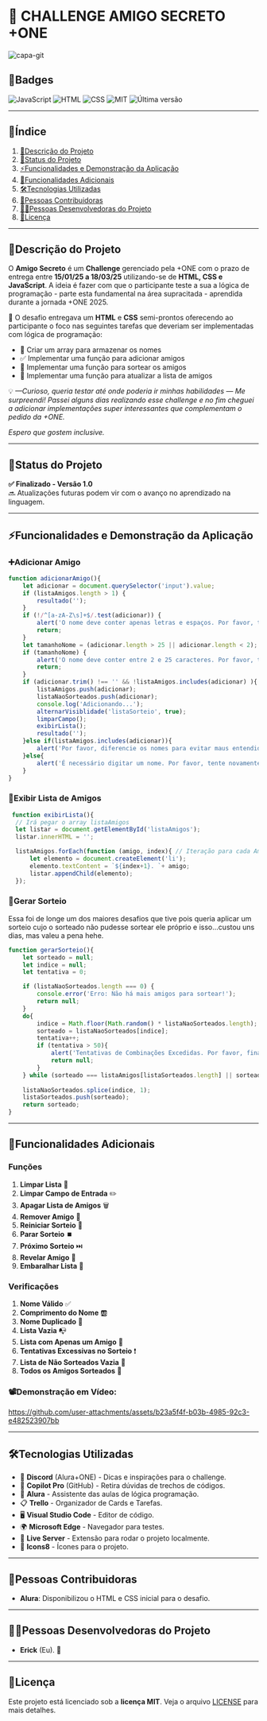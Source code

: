 
# 🎁 CHALLENGE AMIGO SECRETO +ONE

![capa-git](https://github.com/user-attachments/assets/1744c382-0b1d-46f2-a3e5-f51289d58e4f)

## 🏅Badges
![JavaScript](https://img.shields.io/badge/JavaScript-ES6%2B-yellow)
![HTML](https://img.shields.io/badge/HTML-5-orange)
![CSS](https://img.shields.io/badge/CSS-3-blue)
![MIT](https://img.shields.io/badge/Licen%C3%A7a-MIT-green)
![Última versão](https://img.shields.io/badge/Última%20Vers%C3%A3o-Janeiro-lightgrey)

---

## 📌Índice
1. [📖Descrição do Projeto](#descricao-do-projeto)
2. [🚀Status do Projeto](#status-do-projeto)
3. [⚡Funcionalidades e Demonstração da Aplicação](#funcionalidades-e-demonstracao-da-aplicacao)
4. [🧩Funcionalidades Adicionais](#funcionalidades-adicionais)
5. [🛠Tecnologias Utilizadas](#tecnologias-utilizadas)
6. [🤝Pessoas Contribuidoras](#pessoas-contribuidoras)
7. [👨‍💻Pessoas Desenvolvedoras do Projeto](#pessoas-desenvolvedoras-do-projeto)
8. [📜Licença](#licenca)

---

## 📖Descrição do Projeto
O **Amigo Secreto** é um **Challenge** gerenciado pela +ONE com o prazo de entrega entre **15/01/25 a 18/03/25**  utilizando-se de **HTML, CSS e JavaScript**.
A ideia é fazer com que o participante teste a sua a lógica de programação - parte esta fundamental na área supracitada - aprendida durante a jornada +ONE 2025.

📌 O desafio entregava um **HTML** e **CSS** semi-prontos oferecendo ao participante o foco nas seguintes tarefas que deveriam ser implementadas com lógica de programação:

- 📌 Criar um array para armazenar os nomes
- ✅ Implementar uma função para adicionar amigos
- 🔀 Implementar uma função para sortear os amigos
- 📃 Implementar uma função para atualizar a lista de amigos

💡 *—Curioso, queria testar até onde poderia ir minhas habilidades — Me surpreendi! Passei alguns dias realizando esse challenge e no fim cheguei a adicionar implementações super interessantes que complementam o pedido da +ONE.* 

*Espero que gostem inclusive.*

---

## 🚀Status do Projeto

**✅ Finalizado - Versão 1.0**  
🔜 Atualizações futuras podem vir com o avanço no aprendizado na linguagem.

---

## ⚡Funcionalidades e Demonstração da Aplicação

### ➕Adicionar Amigo
```javascript
function adicionarAmigo(){
    let adicionar = document.querySelector('input').value;
    if (listaAmigos.length > 1) {
        resultado('');
    }
    if (!/^[a-zA-Z\s]+$/.test(adicionar)) {
        alert('O nome deve conter apenas letras e espaços. Por favor, tente novamente.');
        return;
    }
    let tamanhoNome = (adicionar.length > 25 || adicionar.length < 2);
    if (tamanhoNome) {
        alert('O nome deve conter entre 2 e 25 caracteres. Por favor, tente novamente.');
        return;
    }
    if (adicionar.trim() !== '' && !listaAmigos.includes(adicionar) ){  
        listaAmigos.push(adicionar);
        listaNaoSorteados.push(adicionar);
        console.log('Adicionando...');
        alternarVisiblidade('listaSorteio', true);
        limparCampo();
        exibirLista();
        resultado('');
    }else if(listaAmigos.includes(adicionar)){
        alert('Por favor, diferencie os nomes para evitar maus entendidos.');
    }else{
        alert('É necessário digitar um nome. Por favor, tente novamente.');
    } 
}
```

### 📝Exibir Lista de Amigos
 
```javascript
 function exibirLista(){
  // Irá pegar o array listaAmigos 
  let listar = document.getElementById('listaAmigos');
  listar.innerHTML = '';

  listaAmigos.forEach(function (amigo, index){ // Iteração para cada Amigo na lista.
      let elemento = document.createElement('li');
      elemento.textContent = `${index+1}. `+ amigo;
      listar.appendChild(elemento);
  });
```

### 🎲Gerar Sorteio
Essa foi de longe um dos maiores desafios que tive pois queria aplicar um sorteio cujo o sorteado não pudesse sortear ele próprio e isso...custou uns dias, mas valeu a pena hehe.
```javascript
function gerarSorteio(){
    let sorteado = null;
    let indice = null;
    let tentativa = 0;

    if (listaNaoSorteados.length === 0) {
        console.error('Erro: Não há mais amigos para sortear!');
        return null;
    }
    do{
        indice = Math.floor(Math.random() * listaNaoSorteados.length);
        sorteado = listaNaoSorteados[indice];
        tentativa++;
        if (tentativa > 50){
            alert('Tentativas de Combinações Excedidas. Por favor, finalize o Sorteio');
            return null;
        } 
    } while (sorteado === listaAmigos[listaSorteados.length] || sorteado === undefined);
    
    listaNaoSorteados.splice(indice, 1);
    listaSorteados.push(sorteado);
    return sorteado;
}

```
---
## 🧩Funcionalidades Adicionais

### Funções

1. **Limpar Lista** 🧹
2. **Limpar Campo de Entrada** ✏️
3. **Apagar Lista de Amigos** 🗑️
4. **Remover Amigo** 👋
5. **Reiniciar Sorteio** 🔄
6. **Parar Sorteio** ⏹️
7. **Próximo Sorteio** ⏭️
8. **Revelar Amigo** 👀
9. **Embaralhar Lista** 🔀

### Verificações

1. **Nome Válido** ✅
2. **Comprimento do Nome** 🆎
3. **Nome Duplicado** 🔁
4. **Lista Vazia** 📭
5. **Lista com Apenas um Amigo** 👤
6. **Tentativas Excessivas no Sorteio** ❗
7. **Lista de Não Sorteados Vazia** 🚫
8. **Todos os Amigos Sorteados** 🎉


### 📽Demonstração em Vídeo:
https://github.com/user-attachments/assets/b23a5f4f-b03b-4985-92c3-e482523907bb

---

## 🛠Tecnologias Utilizadas
- 💬 **Discord** (Alura+ONE) - Dicas e inspirações para o challenge.
- 🤖 **Copilot Pro** (GitHub) - Retira dúvidas de trechos de códigos.
- 🏫 **Alura** - Assistente das aulas de lógica programação.
- 📋 **Trello** - Organizador de Cards e Tarefas.
- 🖥 **Visual Studio Code** - Editor de código.
- 🌍 **Microsoft Edge** - Navegador para testes.
- 🚀 **Live Server** - Extensão para rodar o projeto localmente.
- 🎨 **Icons8** - Ícones para o projeto.

---

## 🤝Pessoas Contribuidoras
- **Alura**: Disponibilizou o HTML e CSS inicial para o desafio.

---

## 👨‍💻Pessoas Desenvolvedoras do Projeto
- **Erick** (Eu). 👾

---

## 📜Licença
Este projeto está licenciado sob a **licença MIT**. Veja o arquivo [LICENSE](LICENSE) para mais detalhes.

